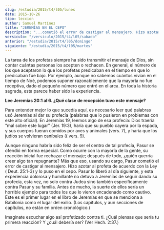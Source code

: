 ```yaml
---
slug: /estudia/2015/t4/l05/lunes
date: 2015-10-26
tipo: leccion
author: Samuel Martínez
title: "JEREMÍAS EN EL CEPO"
description: "...cometió el error de castigar al mensajero. Hizo azotar al profeta de acuerdo  con la Ley ( Deut. 25:1-3) y lo puso en el cepo."
versiculo: "/versiculo/2015/t4/l05/sabado"
anterior: "/estudia/2015/t4/l05/domingo"
siguiente: "/estudia/2015/t4/l05/martes"
---
```


La tarea de los profetas siempre ha sido transmitir el mensaje de Dios, sin contar cuántas personas los acepten o rechacen. En general, el número de los que aceptaron lo que los profetas predicaban en el tiempo en que lo predicaban fue bajo. Por ejemplo, aunque no sabemos cuántos vivían en el tiempo de Noé, podemos suponer razonablemente que la mayoría no fue receptiva, dado el pequeño número que entró en el arca. En toda la historia sagrada, esta parece haber sido la experiencia.

**Lee Jeremías 20:1 al 6. ¿Qué clase de recepción tuvo este mensaje?**

Para entender mejor lo que sucedía aquí, es necesario leer qué palabras usó Jeremías al dar su profecía (palabras que lo pusieron en problemas con este alto oficial). En Jeremías 19, leemos algo de esa profecía: Dios traería “mal sobre este lugar” (Jer. 19:3), haría que su pueblo cayera por la espada, y sus cuerpos fueran comidos por aves y animales (vers. 7), y haría que los judíos se volvieran caníbales (( vers. 9).

Aunque ninguno habría sido feliz de ser el centro de tal profecía, Pasur se ofendió en forma especial. Como ocurre con la mayoría de la gente, su reacción inicial fue rechazar el mensaje; después de todo, ¿quién querría creer algo tan repugnante? Más que eso, usando su cargo, Pasur cometió el error de castigar al mensajero. Hizo azotar al profeta de acuerdo con la Ley ( Deut. 25:1-3) y lo puso en el cepo. Pasur lo liberó al día siguiente, y esta experiencia dolorosa y humillante no detuvo a Jeremías de seguir dando su profecía, esta vez, no solo contra Judea sino también específicamente contra Pasur y su familia. Antes de mucho, la suerte de ellos sería un horrible ejemplo para todos los que lo vieron encadenado como cautivo. Este es el primer lugar en el libro de Jeremías en que se menciona a Babilonia como el lugar del exilio. (Los capítulos, y aun secciones de capítulos, no están en orden cronológico.)

Imagínate escuchar algo así profetizado contra ti. ¿Cuál piensas que sería tu primera reacción? Y ¿cuál debería ser? (Ver Hech. 2:37.)
